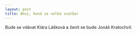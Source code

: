 ```yaml
---
layout: post
title: Ahoj, koná se velká svatba!
---
```


Bude se vdávat Klára Lášková a ženit se bude Jonáš Kratochvíl.
